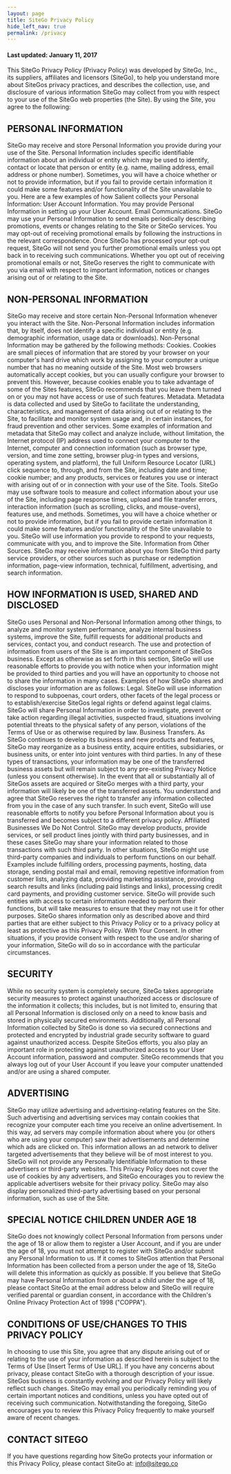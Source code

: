 ```yaml
---
layout: page
title: SiteGo Privacy Policy
hide_left_nav: true
permalink: /privacy
---
```


#### Last updated: January 11, 2017

This SiteGo Privacy Policy (Privacy Policy) was developed by SiteGo, Inc., its suppliers, affiliates and licensors (SiteGo), to help you understand more about SiteGos privacy practices, and describes the collection, use, and disclosure of various information SiteGo may collect from you with respect to your use of the SiteGo web properties (the Site). By using the Site, you agree to the following:

## PERSONAL INFORMATION

SiteGo may receive and store Personal Information you provide during your use of the Site. Personal Information includes specific identifiable information about an individual or entity which may be used to identify, contact or locate that person or entity (e.g. name, mailing address, email address or phone number). Sometimes, you will have a choice whether or not to provide information, but if you fail to provide certain information it could make some features and/or functionality of the Site unavailable to you. Here are a few examples of how Salient collects your Personal Information:
User Account Information. You may provide Personal Information in setting up your User Account.
Email Communications. SiteGo may use your Personal Information to send emails periodically describing promotions, events or changes relating to the Site or SiteGo services. You may opt-out of receiving promotional emails by following the instructions in the relevant correspondence. Once SiteGo has processed your opt-out request, SiteGo will not send you further promotional emails unless you opt back in to receiving such communications. Whether you opt out of receiving promotional emails or not, SiteGo reserves the right to communicate with you via email with respect to important information, notices or changes arising out of or relating to the Site.

## NON-PERSONAL INFORMATION

SiteGo may receive and store certain Non-Personal Information whenever you interact with the Site. Non-Personal Information includes information that, by itself, does not identify a specific individual or entity (e.g. demographic information, usage data or downloads). Non-Personal Information may be gathered by the following methods:
Cookies. Cookies are small pieces of information that are stored by your browser on your computer's hard drive which work by assigning to your computer a unique number that has no meaning outside of the Site. Most web browsers automatically accept cookies, but you can usually configure your browser to prevent this. However, because cookies enable you to take advantage of some of the Sites features, SiteGo recommends that you leave them turned on or you may not have access or use of such features.
Metadata. Metadata is data collected and used by SiteGo to facilitate the understanding, characteristics, and management of data arising out of or relating to the Site, to facilitate and monitor system usage and, in certain instances, for fraud prevention and other services. Some examples of information and metadata that SiteGo may collect and analyze include, without limitation, the Internet protocol (IP) address used to connect your computer to the Internet, computer and connection information (such as browser type, version, and time zone setting, browser plug-in types and versions, operating system, and platform), the full Uniform Resource Locator (URL) click sequence to, through, and from the Site, including date and time; cookie number; and any products, services or features you use or interact with arising out of or in connection with your use of the Site.
Tools. SiteGo may use software tools to measure and collect information about your use of the Site, including page response times, upload and file transfer errors, interaction information (such as scrolling, clicks, and mouse-overs), features use, and methods. Sometimes, you will have a choice whether or not to provide information, but if you fail to provide certain information it could make some features and/or functionality of the Site unavailable to you. SiteGo will use information you provide to respond to your requests, communicate with you, and to improve the Site.
Information from Other Sources. SiteGo may receive information about you from SiteGo third party service providers, or other sources such as purchase or redemption information, page-view information, technical, fulfillment, advertising, and search information.

## HOW INFORMATION IS USED, SHARED AND DISCLOSED

SiteGo uses Personal and Non-Personal Information among other things, to analyze and monitor system performance, analyze internal business systems, improve the Site, fulfill requests for additional products and services, contact you, and conduct research. The use and protection of information from users of the Site is an important component of SiteGos business. Except as otherwise as set forth in this section, SiteGo will use reasonable efforts to provide you with notice when your information might be provided to third parties and you will have an opportunity to choose not to share the information in many cases. Examples of how SiteGo shares and discloses your information are as follows:
Legal. SiteGo will use information to respond to subpoenas, court orders, other facets of the legal process or to establish/exercise SiteGos legal rights or defend against legal claims. SiteGo will share Personal Information in order to investigate, prevent or take action regarding illegal activities, suspected fraud, situations involving potential threats to the physical safety of any person, violations of the Terms of Use or as otherwise required by law.
Business Transfers. As SiteGo continues to develop its business and new products and features, SiteGo may reorganize as a business entity, acquire entities, subsidiaries, or business units, or enter into joint ventures with third parties. In any of these types of transactions, your information may be one of the transferred business assets but will remain subject to any pre-existing Privacy Notice (unless you consent otherwise). In the event that all or substantially all of SiteGos assets are acquired or SiteGo merges with a third party, your information will likely be one of the transferred assets. You understand and agree that SiteGo reserves the right to transfer any information collected from you in the case of any such transfer. In such event, SiteGo will use reasonable efforts to notify you before Personal Information about you is transferred and becomes subject to a different privacy policy.
Affiliated Businesses We Do Not Control. SiteGo may develop products, provide services, or sell product lines jointly with third party businesses, and in these cases SiteGo may share your information related to those transactions with such third party. In other situations, SiteGo might use third-party companies and individuals to perform functions on our behalf. Examples include fulfilling orders, processing payments, hosting, data storage, sending postal mail and email, removing repetitive information from customer lists, analyzing data, providing marketing assistance, providing search results and links (including paid listings and links), processing credit card payments, and providing customer service. SiteGo will provide such entities with access to certain information needed to perform their functions, but will take measures to ensure that they may not use it for other purposes. SiteGo shares information only as described above and third parties that are either subject to this Privacy Policy or to a privacy policy at least as protective as this Privacy Policy.
With Your Consent. In other situations, if you provide consent with respect to the use and/or sharing of your information, SiteGo will do so in accordance with the particular circumstances.

## SECURITY

While no security system is completely secure, SiteGo takes appropriate security measures to protect against unauthorized access or disclosure of the information it collects; this includes, but is not limited to, ensuring that all Personal Information is disclosed only on a need to know basis and stored in physically secured environments. Additionally, all Personal Information collected by SiteGo is done so via secured connections and protected and encrypted by industrial grade security software to guard against unauthorized access.
Despite SiteGos efforts, you also play an important role in protecting against unauthorized access to your User Account information, password and computer. SiteGo recommends that you always log out of your User Account if you leave your computer unattended and/or are using a shared computer.

## ADVERTISING

SiteGo may utilize advertising and advertising-relating features on the Site. Such advertising and advertising services may contain cookies that recognize your computer each time you receive an online advertisement. In this way, ad servers may compile information about where you (or others who are using your computer) saw their advertisements and determine which ads are clicked on. This information allows an ad network to deliver targeted advertisements that they believe will be of most interest to you. SiteGo will not provide any Personally Identifiable Information to these advertisers or third-party websites. This Privacy Policy does not cover the use of cookies by any advertisers, and SiteGo encourages you to review the applicable advertisers website for their privacy policy. SiteGo may also display personalized third-party advertising based on your personal information, such as use of the Site.

## SPECIAL NOTICE CHILDREN UNDER AGE 18

SiteGo does not knowingly collect Personal Information from persons under the age of 18 or allow them to register a User Account, and if you are under the age of 18, you must not attempt to register with SiteGo and/or submit any Personal Information to us. If it comes to SiteGos attention that Personal Information has been collected from a person under the age of 18, SiteGo will delete this information as quickly as possible. If you believe that SiteGo may have Personal Information from or about a child under the age of 18, please contact SiteGo at the email address below and SiteGo will require verified parental or guardian consent, in accordance with the Children's Online Privacy Protection Act of 1998 ("COPPA").

## CONDITIONS OF USE/CHANGES TO THIS PRIVACY POLICY

In choosing to use this Site, you agree that any dispute arising out of or relating to the use of your information as described herein is subject to the Terms of Use [Insert Terms of Use URL]. If you have any concerns about privacy, please contact SiteGo with a thorough description of your issue. SiteGos business is constantly evolving and our Privacy Policy will likely reflect such changes. SiteGo may email you periodically reminding you of certain important notices and conditions, unless you have opted out of receiving such communication. Notwithstanding the foregoing, SiteGo encourages you to review this Privacy Policy frequently to make yourself aware of recent changes.

## CONTACT SITEGO

If you have questions regarding how SiteGo protects your information or this Privacy Policy, please contact SiteGo at: [info@sitego.co](mailto:info@sitego.co)
